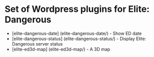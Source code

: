 # Set of Wordpress plugins for Elite: Dangerous

* [elite-dangerous-date] (elite-dangerous-date/) - Show ED date
* [elite-dangerous-status] (elite-dangerous-status/) - Display Elite: Dangerous server status
* [elite-ed3d-map] (elite-ed3d-map/) - A 3D map

